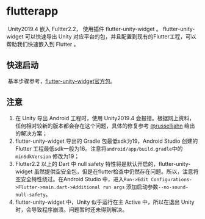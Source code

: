 # flutterapp



​		Unity2019.4 嵌入 Fultter2.2， 使用插件 flutter-unity-widget 。  flutter-unity-widget 可以快速导出 Unity 对应平台的包，并且配置到现有的Flutter工程，可以帮助我们快速嵌入到 Flutter 。



## 快速启动



​		基本步骤参考，[flutter-unity-widget官方包](https://pub.dev/packages/flutter_unity_widget)。



## 注意



1. 在 Unity 导出 Android 工程时，使用 Unity2019.4 会报错。根据网上资料，任何相对较新的版本都会存在这个问题，具体的修复参考 [@russelljahn](https://github.com/juicycleff/flutter-unity-view-widget/issues/234) 给出的解决方案；
2.  flutter-unity-widget 导出的 Gradle 包最低sdk为19，Android Studio 创建的 Flutter 工程最低sdk一般为16。注意将`android/app/build.gradle`中的 `minSdkVersion` 修改为19；
3. Flutter2.2 以上的 Dart 中 null safety 特性将是默认开启的，flutter-unity-widget 虽然提供空安全包，但是在flutter检查中仍然存在问题。所以，注意将空安全特性绕过。在Android Studio 中，进入`Run->Edit Configurations->Flutter->main.dart->Additional run args` 添加启动参数`--no-sound-null-safety`。
4. flutter-unity-widget 中，Unity 似乎运行在主 Active 中，所以在退出 Unity 时，会导致程序崩溃。问题暂时还未得到解决。

